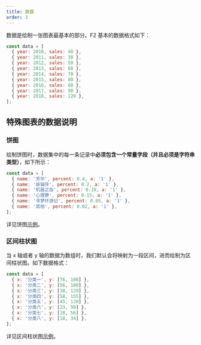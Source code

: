 ```yaml
---
title: 数据
order: 3
---
```


数据是绘制一张图表最基本的部分。F2 基本的数据格式如下：

```javascript
const data = [
  { year: 2010, sales: 40 },
  { year: 2011, sales: 30 },
  { year: 2012, sales: 50 },
  { year: 2013, sales: 60 },
  { year: 2014, sales: 70 },
  { year: 2015, sales: 80 },
  { year: 2016, sales: 80 },
  { year: 2017, sales: 90 },
  { year: 2018, sales: 120 },
];
```

## 特殊图表的数据说明

### 饼图

绘制饼图时，数据集中的每一条记录中**必须包含一个常量字段（并且必须是字符串类型）**，如下所示：

```javascript
const data = [
  { name: '芳华', percent: 0.4, a: '1' },
  { name: '妖猫传', percent: 0.2, a: '1' },
  { name: '机器之血', percent: 0.18, a: '1' },
  { name: '心理罪', percent: 0.15, a: '1' },
  { name: '寻梦环游记', percent: 0.05, a: '1' },
  { name: '其他', percent: 0.02, a: '1' },
];
```

详见饼图[示例](/examples#pie-pie)。

### 区间柱状图

当 x 轴或者 y 轴的数据为数组时，我们默认会将映射为一段区间，进而绘制为区间柱状图。如下数据格式：

```javascript
const data = [
  { x: '分类一', y: [76, 100] },
  { x: '分类二', y: [56, 108] },
  { x: '分类三', y: [38, 129] },
  { x: '分类四', y: [58, 155] },
  { x: '分类五', y: [45, 120] },
  { x: '分类六', y: [23, 99] },
  { x: '分类七', y: [18, 56] },
  { x: '分类八', y: [18, 34] },
];
```

详见区间柱状图[示例](/examples#column-column)。

